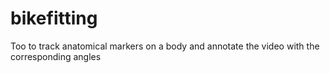 # bikefitting
 Too to track anatomical markers on a body and annotate the video with the corresponding angles
